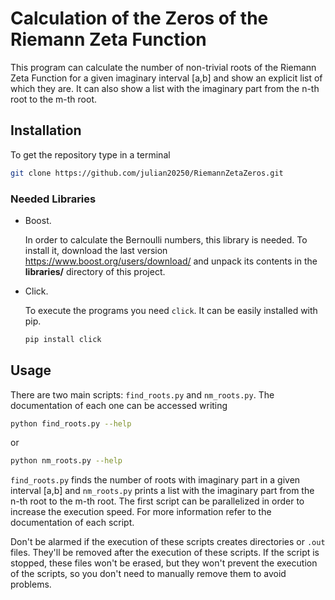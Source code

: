 # Calculation of the Zeros of the Riemann Zeta Function

This program can calculate the number of non-trivial roots of the Riemann Zeta Function for a given imaginary interval [a,b] and show an explicit list of which they are. It can also show a list with the imaginary part from the n-th root to the m-th root.

## Installation

To get the repository type in a terminal

```bash
git clone https://github.com/julian20250/RiemannZetaZeros.git
```

### Needed Libraries

- Boost.

  In order to calculate the Bernoulli numbers, this library is needed. To install it, download the last version https://www.boost.org/users/download/ and unpack its contents in the **libraries/** directory of this project.
  
- Click.

  To execute the programs you need `click`. It can be easily installed with pip.

  ```bash
  pip install click
  ```

## Usage 

There are two main scripts: `find_roots.py` and `nm_roots.py`. The documentation of each one can be accessed writing

```bash
python find_roots.py --help
```

or

```bash
python nm_roots.py --help
```

 `find_roots.py` finds the number of roots with imaginary part in a given interval [a,b] and `nm_roots.py` prints a list with the imaginary part from the n-th root to the m-th root. The first script can be parallelized in order to increase the execution speed. For more information refer to the documentation of each script.

Don't be alarmed if the execution of these scripts creates directories or `.out` files. They'll be removed after the execution of these scripts. If the script is stopped, these files won't be erased, but they won't prevent the execution of the scripts, so you don't need to manually remove them to avoid problems. 

